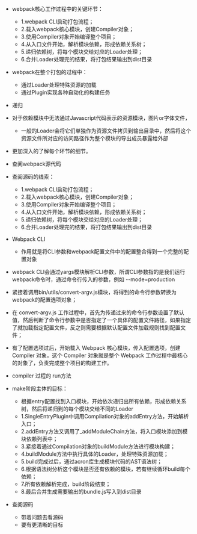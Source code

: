 - webpack核心工作过程中的关键环节：
  - 1.webpack CLI启动打包流程；
  - 2.载入webpack核心模块，创建Compiler对象；
  - 3.使用Compiler对象开始编译整个项目；
  - 4.从入口文件开始，解析模块依赖，形成依赖关系树；
  - 5.递归依赖树，将每个模块交给对应的Loader处理；
  - 6.合并Loader处理完的结果，将打包结果输出到dist目录

- webpack在整个打包的过程中：
  - 通过Loader处理特殊资源的加载
  - 通过Plugin实现各种自动化的构建任务

- 递归

- 对于依赖模块中无法通过Javascript代码表示的资源模块，图片or字体文件，
  - 一般的Loader会将它们单独作为资源文件拷贝到输出目录中，然后将这个资源文件所对应的访问路径作为整个模块的导出成员暴露给外部
  
- 更加深入的了解每个环节的细节。

- 查阅webpack源代码

- 查阅源码的线索：
  - 1.webpack CLI启动打包流程；
  - 2.载入webpack核心模块，创建Compiler对象；
  - 3.使用Compiler对象开始编译整个项目；
  - 4.从入口文件开始，解析模块依赖，形成依赖关系树；
  - 5.递归依赖树，将每个模块交给对应的Loader处理；
  - 6.合并Loader处理完的结果，将打包结果输出到dist目录

- Webpack CLI
  - 作用就是将CLI参数和webpack配置文件中的配置整合得到一个完整的配置对象

- webpack CLI会通过yargs模块解析CLI参数，所谓CLI参数指的是我们运行webpack命令时，通过命令行传入的参数，例如 --mode=production

- 紧接着调用bin/utils/convert-argv.js模块，将得到的命令行参数转换为webpack的配置选项对象；

- 在 convert-argv.js 工作过程中，首先为传递过来的命令行参数设置了默认值，然后判断了命令行参数中是否指定了一个具体的配置文件路径，如果指定了就加载指定配置文件，反之则需要根据默认配置文件加载规则找到配置文件；

- 有了配置选项过后，开始载入 Webpack 核心模块，传入配置选项，创建 Compiler 对象，这个 Compiler 对象就是整个 Webpack 工作过程中最核心的对象了，负责完成整个项目的构建工作。

- compiler 过程的 run方法

- make阶段主体的目标：
  - 根据entry配置找到入口模块，开始依次递归出所有依赖，形成依赖关系树，然后将递归到的每个模块交给不同的Loader
  - 1.SingleEntryPlugin中调用Compilation对象的addEntry方法，开始解析入口；
  - 2.addEntry方法又调用了_addModuleChain方法，将入口模块添加到模块依赖列表中；
  - 3.紧接着通过Compilation对象的buildModule方法进行模块构建；
  - 4.buildModule方法中执行具体的Loader，处理特殊资源加载；
  - 5.build完成过后，通过acron库生成模块代码的AST语法树；
  - 6.根据语法树分析这个模块是否还有依赖的模块，若有继续循环build每个依赖；
  - 7.所有依赖解析完成，build阶段结束；
  - 8.最后合并生成需要输出的bundle.js写入到dist目录

- 查阅源码
  - 带着问题去看源码
  - 要有更清晰的目标